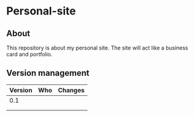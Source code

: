 # Personal-site

## About
This repository is about my personal site. The site will act like a business card and portfolio.


## Version management
| Version        | Who           | Changes          |
| -------------- |:-------------:| ----------------:|
| 0.1            |               |                  |
|                |               |                  |
|                |               |                  |
